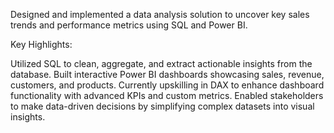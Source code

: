 Designed and implemented a data analysis solution to uncover key sales trends and performance metrics using SQL and Power BI.

Key Highlights:

Utilized SQL to clean, aggregate, and extract actionable insights from the database.
Built interactive Power BI dashboards showcasing sales, revenue, customers, and products.
Currently upskilling in DAX to enhance dashboard functionality with advanced KPIs and custom metrics.
Enabled stakeholders to make data-driven decisions by simplifying complex datasets into visual insights.
